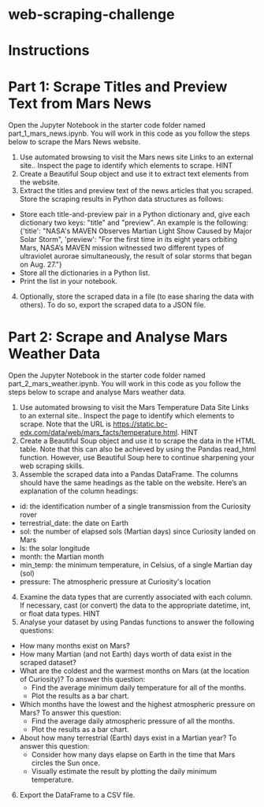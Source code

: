 # web-scraping-challenge
# Instructions

# Part 1: Scrape Titles and Preview Text from Mars News

Open the Jupyter Notebook in the starter code folder named part_1_mars_news.ipynb. You will work in this code as you follow the steps below to scrape the Mars News website.
1. Use automated browsing to visit the Mars news site Links to an external site.. Inspect the page to identify which elements to scrape.
HINT
2. Create a Beautiful Soup object and use it to extract text elements from the website.
3. Extract the titles and preview text of the news articles that you scraped. Store the scraping results in Python data structures as follows:
* Store each title-and-preview pair in a Python dictionary and, give each dictionary two keys: "title" and "preview". An example is the following:
{'title': "NASA's MAVEN Observes Martian Light Show Caused by Major Solar Storm", 
 'preview': "For the first time in its eight years orbiting Mars, NASA’s MAVEN mission witnessed two different types of ultraviolet aurorae simultaneously, the result of solar storms that began on Aug. 27."}
* Store all the dictionaries in a Python list.
* Print the list in your notebook.
4. Optionally, store the scraped data in a file (to ease sharing the data with others). To do so, export the scraped data to a JSON file.

# Part 2: Scrape and Analyse Mars Weather Data

Open the Jupyter Notebook in the starter code folder named part_2_mars_weather.ipynb. You will work in this code as you follow the steps below to scrape and analyse Mars weather data.
1. Use automated browsing to visit the Mars Temperature Data Site Links to an external site.. Inspect the page to identify which elements to scrape. Note that the URL is https://static.bc-edx.com/data/web/mars_facts/temperature.html.
HINT
2. Create a Beautiful Soup object and use it to scrape the data in the HTML table. Note that this can also be achieved by using the Pandas read_html function. However, use Beautiful Soup here to continue sharpening your web scraping skills.
3. Assemble the scraped data into a Pandas DataFrame. The columns should have the same headings as the table on the website. Here’s an explanation of the column headings:
* id: the identification number of a single transmission from the Curiosity rover
* terrestrial_date: the date on Earth
* sol: the number of elapsed sols (Martian days) since Curiosity landed on Mars
* ls: the solar longitude
* month: the Martian month
* min_temp: the minimum temperature, in Celsius, of a single Martian day (sol)
* pressure: The atmospheric pressure at Curiosity's location
4. Examine the data types that are currently associated with each column. If necessary, cast (or convert) the data to the appropriate datetime, int, or float data types.
HINT
5. Analyse your dataset by using Pandas functions to answer the following questions:
* How many months exist on Mars?
* How many Martian (and not Earth) days worth of data exist in the scraped dataset?
* What are the coldest and the warmest months on Mars (at the location of Curiosity)? To answer this question:
    * Find the average minimum daily temperature for all of the months.
    * Plot the results as a bar chart.
* Which months have the lowest and the highest atmospheric pressure on Mars? To answer this question:
    * Find the average daily atmospheric pressure of all the months.
    * Plot the results as a bar chart.
* About how many terrestrial (Earth) days exist in a Martian year? To answer this question:
    * Consider how many days elapse on Earth in the time that Mars circles the Sun once.
    * Visually estimate the result by plotting the daily minimum temperature.
6. Export the DataFrame to a CSV file.
